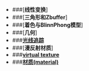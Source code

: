 
* ###[**线性变换**]
* ###[**三角形和Zbuffer**]
* ###[**着色与BlinnPhong模型**]
* ###[**几何**]
* ###[**光线追踪**](./RayTrancing.md)
* ###[**漫反射材质**]
* ###[**virtual texture**](./vt.md)
* ###[**材质(material)**](./meterial.md)

